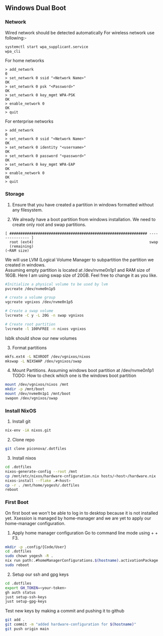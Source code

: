 ## Windows Dual Boot

### Network

Wired network should be detected automatically
For wireless network use following:-

```sh
systemctl start wpa_supplicant.service
wpa_cli
```

For home networks

```
> add_network
0
> set_network 0 ssid "<Network Name>"
OK
> set_network 0 psk "<Password>"
OK
> set_network 0 key_mgmt WPA-PSK
OK
> enable_network 0
OK
> quit
```

For enterprise networks

```
> add_network
0
> set_network 0 ssid "<Network Name>"
OK
> set_network 0 identity "<username>"
OK
> set_network 0 password "<password>"
OK
> set_network 0 key_mgmt WPA-EAP
OK
> enable_network 0
OK
> quit
```

### Storage

1. Ensure that you have created a partition in windows formatted without any filesystem.

2. We already have a boot partition from windows installation. We need to create only root and swap partitions.

```
[ ############################################################### --------------- ]
  root (ext4)                                                     swap
  (remaining)                                                     (~RAM size)
```

We will use LVM (Logical Volume Manager to subpartition the partition we created in windows.  
Assuming empty partition is located at /dev/nvme0n1p1 and RAM size of 16GB. Here I am using swap size of 20GB. Feel free to change it as you like.

```sh
#Initialize a physical volume to be used by lvm
pvcreate /dev/nvme0n1p5

# create a volume group
vgcreate vgnixos /dev/nvme0n1p5

# Create a swap volume
lvcreate -C y -L 20G -n swap vgnixos

# Create root partition
lvcreate -l 100%FREE -n nixos vgnixos
```

lsblk should show our new volumes

3. Format partitions

```sh
mkfs.ext4 -L NIXROOT /dev/vgnixos/nixos
mkswap -L NIXSWAP /dev/vgnixos/swap
```

4. Mount Partitions. Assuming windows boot partition at /dev/nvme0n1p1  
   TODO: How to check which one is the windows boot partition

```sh
mount /dev/vgnixos/nixos /mnt
mkdir -p /mnt/boot
mount /dev/nvme0n1p1 /mnt/boot
swapon /dev/vgnixos/swap
```

### Install NixOS

1. Install git

```sh
nix-env -iA nixos.git
```

2. Clone repo

```sh
git clone piconova/.dotfiles
```

3. Install nixos

```sh
cd .dotfiles
nixos-generate-config --root /mnt
cp /mnt/etc/nixos/hardware-cnfiguration.nix hosts/<host>/hardware.nix
nixos-install --flake .#<host>
cp -r . /mnt/home/yogesh/.dotfiles
reboot
```

### First Boot

On first boot we won't be able to log in to desktop because it is not installed yet. Xsession is managed by home-manager and we are yet to apply our home-manager configuration.

1. Apply home manager configuration
   Go to command line mode using <Ctrl> + <Alt> + F3.

```sh
mkdir -p .config/{Code/User}
cd .dotfiles
sudo chown yogesh -R .
nix run path:.#homeManagerConfigurations.$(hostname).activationPackage --verbose
sudo reboot
```

2. Setup our ssh and gpg keys

```sh
cd .dotfiles
export GH_TOKEN=<your-token>
gh auth status
just setup-ssh-keys
just setup-gpg-keys
```

Test new keys by making a commit and pushing it to github

```sh
git add .
git commit -m "added hardware-configuration for $(hostname)"
git push origin main
```
